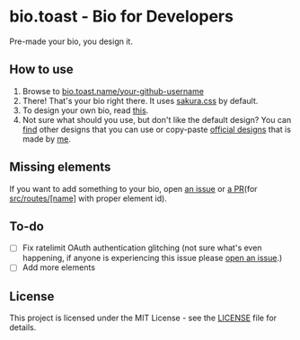 # bio.toast - Bio for Developers
Pre-made your bio, you design it.

## How to use
1. Browse to [bio.toast.name/your-github-username](https://bio.toast.name/_/self)
2. There! That's your bio right there. It uses [sakura.css](https://oxal.org/projects/sakura/) by default.
3. To design your own bio, read [this](https://github.com/bio-toast/my-bio.toast/blob/main/README.md).
4. Not sure what should you use, but don't like the default design? You can [find](https://github.com/search?q=%22my-bio.toast%22&type=repositories) other designs that you can use or copy-paste [official designs](https://gist.github.com/lightly-toasted/5935b3c0b2ea337fe579133d0fd5b4db) that is made by [me](https://github.com/lightly-toasted).

## Missing elements
If you want to add something to your bio, open [an issue](https://github.com/bio-toast/my-bio.toast/issues/new) or [a PR](https://github.com/bio-toast/my-bio.toast/compare)(for [src/routes/\[name\]](src/routes/[name]) with proper element id).

## To-do
- [ ] Fix ratelimit OAuth authentication glitching (not sure what's even happening, if anyone is experiencing this issue please [open an issue](https://github.com/bio-toast/my-bio.toast/issues/new).)
- [ ] Add more elements

## License
This project is licensed under the MIT License - see the [LICENSE](LICENSE) file for details.

